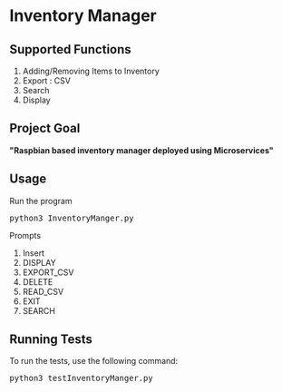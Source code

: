 # Inventory Manager

## Supported Functions
1. Adding/Removing Items to Inventory
2. Export : CSV
3. Search
4. Display

## Project Goal

  **"Raspbian based inventory manager deployed using Microservices"**

## Usage

Run the program 
<pre>python3 InventoryManger.py</pre> 

Prompts
1. Insert
2. DISPLAY
3. EXPORT_CSV
4. DELETE
5. READ_CSV
6. EXIT
8. SEARCH

## Running Tests

To run the tests, use the following command:

<pre>python3 testInventoryManger.py</pre> 